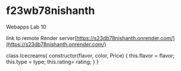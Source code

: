 # f23wb78nishanth
Webapps Lab 10

link to remote Render server[https://s23db78nishanth.onrender.com/](https://s23db78nishanth.onrender.com/)

class Icecreams{
  constructor(flavor, color, Price) {
    this.flavor = flavor;
    this.type = type;
    this.rating= rating;
  }
}
